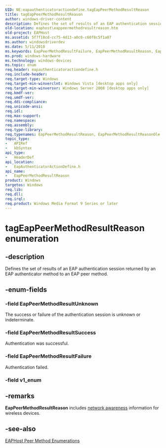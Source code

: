 ```yaml
---
UID: NE:eapauthenticatoractiondefine.tagEapPeerMethodResultReason
title: tagEapPeerMethodResultReason
author: windows-driver-content
description: Defines the set of results of an EAP authentication session returned by an EAP authenticator method to an EAP peer method.
old-location: eaphost\eappeermethodresultreason.htm
old-project: EAPHost
ms.assetid: 5f7f18cd-cc75-4d13-a0c0-c60f8c5f1a07
ms.author: windowsdriverdev
ms.date: 5/11/2018
ms.keywords: EapPeerMethodResultFailure, EapPeerMethodResultReason, EapPeerMethodResultReason enumeration [EAPHost], EapPeerMethodResultReasonOle, EapPeerMethodResultSuccess, EapPeerMethodResultUnknown, eapauthenticatoractiondefine/EapPeerMethodResultFailure, eapauthenticatoractiondefine/EapPeerMethodResultReason, eapauthenticatoractiondefine/EapPeerMethodResultSuccess, eapauthenticatoractiondefine/EapPeerMethodResultUnknown, eaphost.eappeermethodresultreason, tagEapPeerMethodResultReason
ms.prod: windows-hardware
ms.technology: windows-devices
ms.topic: enum
req.header: eapauthenticatoractiondefine.h
req.include-header: 
req.target-type: Windows
req.target-min-winverclnt: Windows Vista [desktop apps only]
req.target-min-winversvr: Windows Server 2008 [desktop apps only]
req.kmdf-ver: 
req.umdf-ver: 
req.ddi-compliance: 
req.unicode-ansi: 
req.idl: 
req.max-support: 
req.namespace: 
req.assembly: 
req.type-library: 
req.typenames: EapPeerMethodResultReason, EapPeerMethodResultReasonOle
topic_type:
-	APIRef
-	kbSyntax
api_type:
-	HeaderDef
api_location:
-	EapAuthenticatorActionDefine.h
api_name:
-	EapPeerMethodResultReason
product: Windows
targetos: Windows
req.lib: 
req.dll: 
req.irql: 
req.product: Windows Media Format 9 Series or later
---
```


# tagEapPeerMethodResultReason enumeration


## -description


Defines the set of results of an EAP authentication session returned by an EAP authenticator method to an EAP peer method.


## -enum-fields




### -field EapPeerMethodResultUnknown

The success or failure of the authentication session is unknown or indeterminate.


### -field EapPeerMethodResultSuccess

Authentication was successful.


### -field EapPeerMethodResultFailure

Authentication failed.


### -field v1_enum




## -remarks



<b>EapPeerMethodResultReason</b> includes <a href="https://msdn.microsoft.com/a30741ff-5d9a-4ebb-8373-97e9116fc64b">network awareness</a> information for wireless devices.




## -see-also




<a href="https://msdn.microsoft.com/e57e8c74-b224-4c01-913b-e41af651acc3">EAPHost Peer Method Enumerations</a>
 

 

